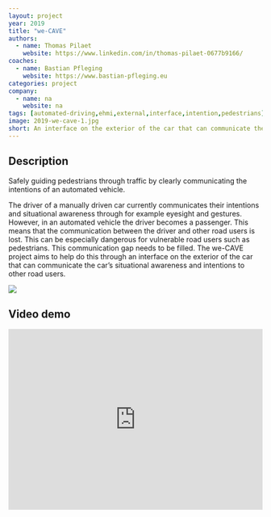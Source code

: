 ```yaml
---
layout: project
year: 2019
title: "we-CAVE"
authors:
  - name: Thomas Pilaet
    website: https://www.linkedin.com/in/thomas-pilaet-0677b9166/
coaches:
  - name: Bastian Pfleging
    website: https://www.bastian-pfleging.eu
categories: project
company:
  - name: na
    website: na
tags: [automated-driving,ehmi,external,interface,intention,pedestrians]
image: 2019-we-cave-1.jpg
short: An interface on the exterior of the car that can communicate the car’s situational awareness and intentions to other road users.
---
```


## Description
Safely guiding pedestrians through traffic by clearly communicating the intentions of an automated vehicle.

The driver of a manually driven car currently communicates their intentions and situational awareness through for example eyesight and gestures. However, in an automated vehicle the driver becomes a passenger. This means that the communication between the driver and other road users is lost. This can be especially dangerous for vulnerable road users such as pedestrians. This communication gap needs to be filled. The we-CAVE project aims to help do this through an interface on the exterior of the car that can communicate the car’s situational awareness and intentions to other road users.

<div class="project-image">
  <img src="/assets/img/2019-we-cave-2.jpg">
</div>

## Video demo
<iframe style="display:inline-block; border:0px solid #FFF; width: 100%; height: 358px" src="https://www.youtube.com/embed/nr1ST4wsck8?playlist=nr1ST4wsck8&loop=1&autoplay=1&mute=1" frameborder="0" allowfullscreen></iframe>
